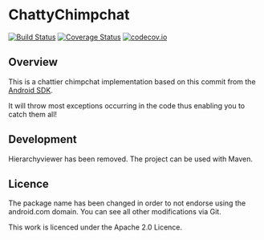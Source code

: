 # ChattyChimpchat

[![Build Status](https://travis-ci.org/clemensbartz/chattychimpchat.svg?branch=master)](https://travis-ci.org/clemensbartz/chattychimpchat?branch=master) [![Coverage Status](https://coveralls.io/repos/clemensbartz/chattychimpchat/badge.svg?branch=master&service=github)](https://coveralls.io/github/clemensbartz/chattychimpchat?branch=master) [![codecov.io](https://codecov.io/github/clemensbartz/chattychimpchat/coverage.svg?branch=master)](https://codecov.io/github/clemensbartz/chattychimpchat?branch=master)

## Overview

This is a chattier chimpchat implementation based on this commit from the
 [Android SDK](https://android.googlesource.com/platform/tools/swt/+/8473a98937b4d1d9e04026c6b51682e243041ca0).
 
It will throw most exceptions occurring in the code thus enabling you to catch them all!

## Development

Hierarchyviewer has been removed. The project can be used with Maven.

## Licence

The package name has been changed in order to not endorse using the android.com domain.
You can see all other modifications via Git.

This work is licenced under the Apache 2.0 Licence.
